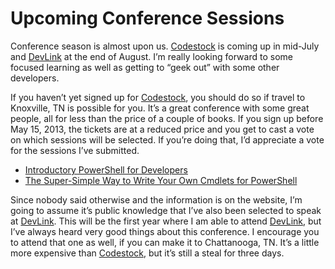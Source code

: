# Upcoming Conference Sessions

Conference season is almost upon us. [Codestock](http://www.codestock.org/) is coming up in mid-July and [DevLink](http://www.devlink.net/) at the end of August. I’m really looking forward to some focused learning as well as getting to “geek out” with some other developers.

If you haven’t yet signed up for [Codestock](http://www.codestock.org/), you should do so if travel to Knoxville, TN is possible for you. It’s a great conference with some great people, all for less than the price of a couple of books. If you sign up before May 15, 2013, the tickets are at a reduced price and you get to cast a vote on which sessions will be selected. If you’re doing that, I’d appreciate a vote for the sessions I’ve submitted.

* [Introductory PowerShell for Developers](http://www.codestock.org/sessions/introductory-powershell-for-developers/)
* [The Super-Simple Way to Write Your Own Cmdlets for PowerShell](http://www.codestock.org/sessions/the-super-simple-way-to-write-your-own-cmdlets-for-powershell/)
 
Since nobody said otherwise and the information is on the website, I’m going to assume it’s public knowledge that I’ve also been selected to speak at [DevLink](http://www.devlink.net/). This will be the first year where I am able to attend [DevLink](http://www.devlink.net/), but I’ve always heard very good things about this conference. I encourage you to attend that one as well, if you can make it to Chattanooga, TN.  It’s a little more expensive than [Codestock](http://www.codestock.org/), but it’s still a steal for three days.

